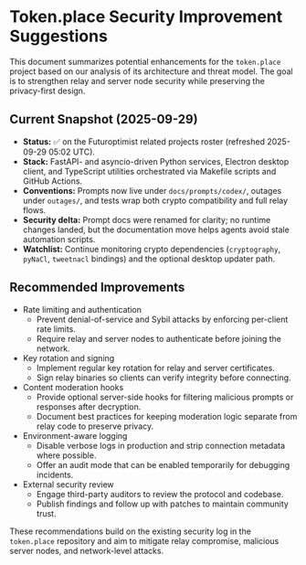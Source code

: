 # Token.place Security Improvement Suggestions

This document summarizes potential enhancements for the `token.place` project based on our analysis
of its architecture and threat model. The goal is to strengthen relay and server node security while
preserving the privacy-first design.

## Current Snapshot (2025-09-29)

- **Status:** ✅ on the Futuroptimist related projects roster (refreshed 2025-09-29 05:02 UTC).
- **Stack:** FastAPI- and asyncio-driven Python services, Electron desktop client, and TypeScript
  utilities orchestrated via Makefile scripts and GitHub Actions.
- **Conventions:** Prompts now live under `docs/prompts/codex/`, outages under `outages/`, and
  tests wrap both crypto compatibility and full relay flows.
- **Security delta:** Prompt docs were renamed for clarity; no runtime changes landed, but the
  documentation move helps agents avoid stale automation scripts.
- **Watchlist:** Continue monitoring crypto dependencies (`cryptography`, `pyNaCl`, `tweetnacl`
  bindings) and the optional desktop updater path.

## Recommended Improvements

- Rate limiting and authentication
  - Prevent denial-of-service and Sybil attacks by enforcing per-client rate limits.
  - Require relay and server nodes to authenticate before joining the network.
- Key rotation and signing
  - Implement regular key rotation for relay and server certificates.
  - Sign relay binaries so clients can verify integrity before connecting.
- Content moderation hooks
  - Provide optional server-side hooks for filtering malicious prompts or responses after
    decryption.
  - Document best practices for keeping moderation logic separate from relay code to preserve
    privacy.
- Environment-aware logging
  - Disable verbose logs in production and strip connection metadata where possible.
  - Offer an audit mode that can be enabled temporarily for debugging incidents.
- External security review
  - Engage third-party auditors to review the protocol and codebase.
  - Publish findings and follow up with patches to maintain community trust.

These recommendations build on the existing security log in the `token.place` repository and aim to
mitigate relay compromise, malicious server nodes, and network-level attacks.
